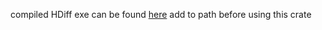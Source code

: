 compiled HDiff exe can be found [here](https://github.com/sisong/HDiffPatch/releases/download/v4.6.9/hdiffpatch_v4.6.9_bin_windows64.zip)
add to path before using this crate

